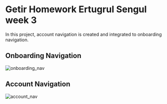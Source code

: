 # Getir Homework Ertugrul Sengul week 3

In this project, account navigation is created and integrated to onboarding navigation.

## Onboarding Navigation

![onboarding_nav](https://github.com/Getir-Android-Kotlin-Bootcamp/getir-android-kotlin-bootcamp-w3-assignment-sengule/assets/93080523/74294a00-888b-448f-842f-49679a3f7e3f)

## Account Navigation

![account_nav](https://github.com/Getir-Android-Kotlin-Bootcamp/getir-android-kotlin-bootcamp-w3-assignment-sengule/assets/93080523/7b77f846-9a27-4c25-aa62-cecefedc7c9d)
